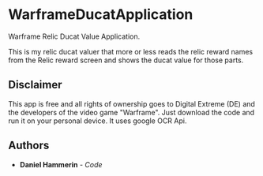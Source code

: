 # WarframeDucatApplication
Warframe Relic Ducat Value Application.

This is my relic ducat valuer that more or less reads the relic reward names from the Relic reward 
screen and shows the ducat value for those parts.

## Disclaimer

This app is free and all rights of ownership goes to Digital Extreme (DE) and the developers of the video game "Warframe".
Just download the code and run it on your personal device.
It uses google OCR Api.
## Authors

* **Daniel Hammerin** - *Code* 

